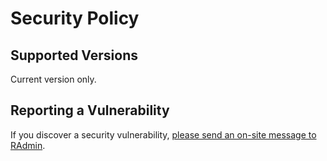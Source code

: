 # Security Policy

## Supported Versions

Current version only.

## Reporting a Vulnerability

If you discover a security vulnerability, [please send an on-site message to RAdmin](https://retroachievements.org/user/RAdmin).
